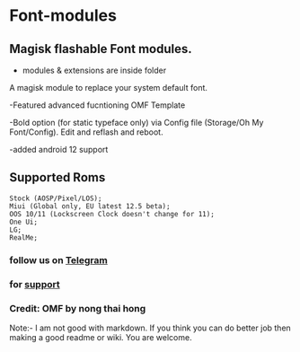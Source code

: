 # Font-modules 
## Magisk flashable Font modules.

- modules & extensions are inside folder





A magisk module to replace your system default font.
</p>-Featured advanced fucntioning OMF Template
</p>-Bold option (for static typeface only) via Config file (Storage/Oh My Font/Config). Edit and reflash and reboot.
</p>-added android 12 support

## Supported Roms

    Stock (AOSP/Pixel/LOS);
    Miui (Global only, EU latest 12.5 beta); 
    OOS 10/11 (Lockscreen Clock doesn't change for 11);  
    One Ui;  
    LG; 
    RealMe;
### follow us on [Telegram](https://t.me/marcellasne_zero)
### for [support](https://t.me/MFFMDisc)

### Credit: OMF by nong thai hong

Note:- I am not good with markdown. If you think you can do better job then making a good readme or wiki. You are welcome. 
